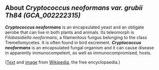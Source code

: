 About *Cryptococcus neoformans var. grubii Th84 (GCA\_002222315)* 
-----------------------------------------------------------------



***Cryptococcus neoformans*** is an encapsulated yeast and an obligate
aerobe that can live in both plants and animals. Its teleomorph is
*Filobasidiella neoformans*, a filamentous fungus belonging to the class
Tremellomycetes. It is often found in bird excrement. ***Cryptococcus
neoformans*** is an encapsulated fungal organism and it can cause
disease in apparently immunocompetent, as well as immunocompromised,
hosts.

([Text](http://en.wikipedia.org/wiki/Cryptococcus_neoformans) and
[image](https://commons.wikimedia.org/wiki/File:Cryptococcus_neoformans_using_a_light_India_ink_staining_preparation_PHIL_3771_lores.jpg)
from [Wikipedia](http://en.wikipedia.org/), the free encyclopaedia.)
